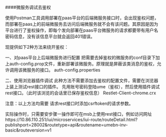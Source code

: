 ####微服务调试去鉴权

使用Postman工具调用部署在paas平台的后端微服务接口时，会出现鉴权问题，而部署在paas上的前端微服务去访问后端微服务就不会有该问题。其原因是因为平台进行了鉴权操作，即每个发向部署在paas平台微服务的请求都要带有用户名密码信息，没有该信息平台就会返回401错误。

现提供如下2种方法来绕开鉴权：

一、对paas平台上后端微服务进行配置
     把需要去掉鉴权的微服务的conf目录下加上auth-config.prop文件，重新部署该微服务。原理就是屏蔽该类消息的鉴权，允许调用该微服务的接口。
     auth-config.properties

二、使用浏览器插件调试
    此种方法不需要添加去鉴权的配置文件，需要在浏览器上装上测试rest接口的插件。
    先用账号密码登陆ume（鉴权），然后使用插件调试rest接口。（此时该浏览的会话里已保存鉴权信息）
Restlet-Client-chrome.crx

注意：以上方法均需要  请求rest接口时添加csrftoken的请求参数。

实际操作时，只需要安步骤一操作即可在msb上使用rest接口，例如访问网址https://10.86.110.251/iui/microservices/iui-route/routeDetail.html?publishport=28002&routetype=api&routename=umebn-inv-basic&routeversion=v1
